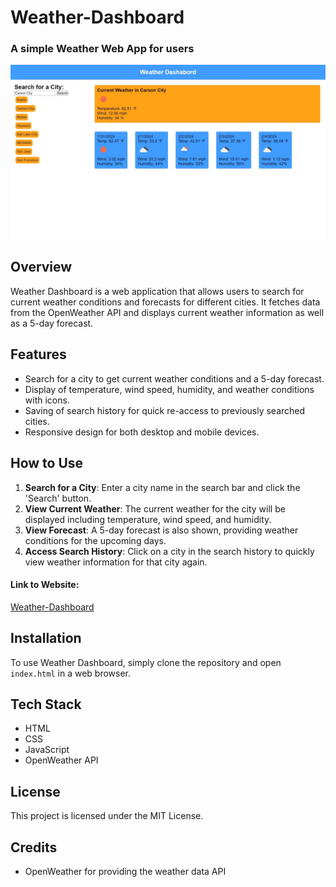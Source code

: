 # Weather-Dashboard
### A simple Weather Web App for users

![preview](./assets/images/preview-crop.jpeg)

## Overview

Weather Dashboard is a web application that allows users to search for current weather conditions and forecasts for different cities. It fetches data from the OpenWeather API and displays current weather information as well as a 5-day forecast.

## Features

- Search for a city to get current weather conditions and a 5-day forecast.
- Display of temperature, wind speed, humidity, and weather conditions with icons.
- Saving of search history for quick re-access to previously searched cities.
- Responsive design for both desktop and mobile devices.

## How to Use

1. **Search for a City**: Enter a city name in the search bar and click the 'Search' button.
2. **View Current Weather**: The current weather for the city will be displayed including temperature, wind speed, and humidity.
3. **View Forecast**: A 5-day forecast is also shown, providing weather conditions for the upcoming days.
4. **Access Search History**: Click on a city in the search history to quickly view weather information for that city again.

#### Link to Website:
[Weather-Dashboard](https://robertsolorzano.github.io/Weather-Dashboard/)

## Installation

To use Weather Dashboard, simply clone the repository and open `index.html` in a web browser.

## Tech Stack
- HTML
- CSS
- JavaScript
- OpenWeather API

## License
This project is licensed under the MIT License.

## Credits
- OpenWeather for providing the weather data API
